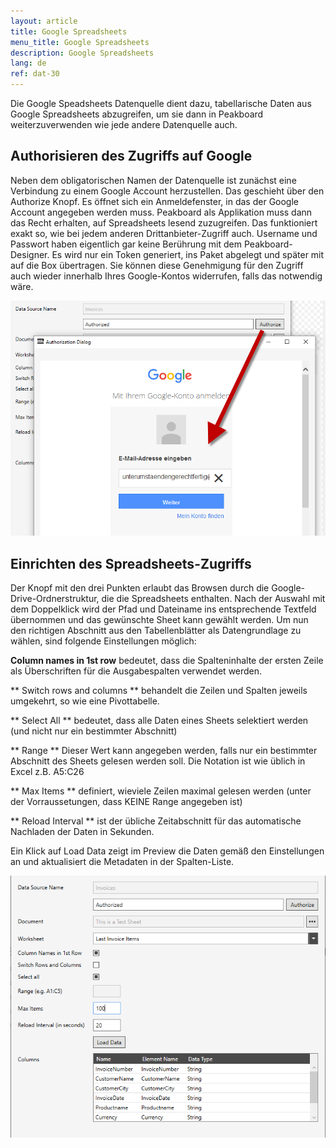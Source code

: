 ```yaml
---
layout: article
title: Google Spreadsheets
menu_title: Google Spreadsheets
description: Google Spreadsheets
lang: de
ref: dat-30
---
```

Die Google Speadsheets Datenquelle dient dazu, tabellarische Daten aus Google Spreadsheets abzugreifen, um sie dann in Peakboard weiterzuverwenden wie jede andere Datenquelle auch.

## Authorisieren des Zugriffs auf Google

Neben dem obligatorischen Namen der Datenquelle ist zunächst eine Verbindung zu einem Google Account herzustellen. Das geschieht über den Authorize Knopf. Es öffnet sich ein Anmeldefenster, in das der Google Account angegeben werden muss. Peakboard als Applikation muss dann das Recht erhalten, auf Spreadsheets lesend zuzugreifen. Das funktioniert exakt so, wie bei jedem anderen Drittanbieter-Zugriff auch. Username und Passwort haben eigentlich gar keine Berührung mit dem Peakboard-Designer. Es wird nur ein Token generiert, ins Paket abgelegt und später mit auf die Box übertragen. Sie können diese Genehmigung für den Zugriff auch wieder innerhalb Ihres Google-Kontos widerrufen, falls das notwendig wäre.

![image_1](/assets/images/Data_Sources/GoogleSpreadsheets/SpeadsheetsSource01.png)

## Einrichten des Spreadsheets-Zugriffs

Der Knopf mit den drei Punkten erlaubt das Browsen durch die Google-Drive-Ordnerstruktur, die die Spreadsheets enthalten. Nach der Auswahl mit dem Doppelklick wird der Pfad und Dateiname ins entsprechende Textfeld übernommen und das gewünschte Sheet kann gewählt werden.
Um nun den richtigen Abschnitt aus den Tabellenblätter als Datengrundlage zu wählen, sind folgende Einstellungen möglich:

**Column names in 1st row**
bedeutet, dass die Spalteninhalte der ersten Zeile als Überschriften für die Ausgabespalten verwendet werden.

** Switch rows and columns **
behandelt die Zeilen und Spalten jeweils umgekehrt, so wie eine Pivottabelle.

** Select All **
bedeutet, dass alle Daten eines Sheets selektiert werden (und nicht nur ein bestimmter Abschnitt)

** Range **
Dieser Wert kann angegeben werden, falls nur ein bestimmter Abschnitt des Sheets gelesen werden soll. Die Notation ist wie üblich in Excel z.B. A5:C26

** Max Items **
definiert, wieviele Zeilen maximal gelesen werden (unter der Vorraussetungen, dass KEINE Range angegeben ist)

** Reload Interval **
ist der übliche Zeitabschnitt für das automatische Nachladen der Daten in Sekunden.

Ein Klick auf Load Data zeigt im Preview die Daten gemäß den Einstellungen an und aktualisiert die Metadaten in der Spalten-Liste.

![image_1](/assets/images/Data_Sources/GoogleSpreadsheets/SpeadsheetsSource02.png)